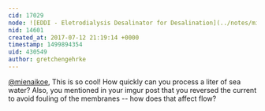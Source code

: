 ```yaml
---
cid: 17029
node: ![EDDI - Eletrodialysis Desalinator for Desalination](../notes/mienaikoe/07-01-2017/eddi-eletrodialysis-desalinator-for-desalination)
nid: 14601
created_at: 2017-07-12 21:19:14 +0000
timestamp: 1499894354
uid: 430549
author: gretchengehrke
---
```


[@mienaikoe](/profile/mienaikoe), This is so cool! How quickly can you process a liter of sea water? Also, you mentioned in your imgur post that you reversed the current to avoid fouling of the membranes -- how does that affect flow? 